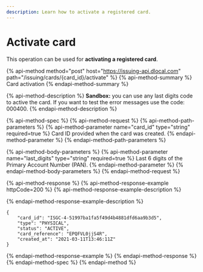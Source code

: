 ```yaml
---
description: Learn how to activate a registered card.
---
```


# Activate card

This operation can be used for **activating a registered card**.

{% api-method method="post" host="https://issuing-api.dlocal.com" path="/issuing/cards/{card\_id}/activate" %}
{% api-method-summary %}
Card activation
{% endapi-method-summary %}

{% api-method-description %}
**Sandbox:** you can use any last digits code to active the card. If you want to test the error messages use the code: 000400.
{% endapi-method-description %}

{% api-method-spec %}
{% api-method-request %}
{% api-method-path-parameters %}
{% api-method-parameter name="card\_id" type="string" required=true %}
Card ID provided when the card was created.
{% endapi-method-parameter %}
{% endapi-method-path-parameters %}

{% api-method-body-parameters %}
{% api-method-parameter name="last\_digits" type="string" required=true %}
Last 6 digits of the Primary Account Number \(PAN\).
{% endapi-method-parameter %}
{% endapi-method-body-parameters %}
{% endapi-method-request %}

{% api-method-response %}
{% api-method-response-example httpCode=200 %}
{% api-method-response-example-description %}

{% endapi-method-response-example-description %}

```
{
    "card_id": "ISGC-4-51997ba1fa5f49d4b4881dfd6aa9b3d5",
    "type": "PHYSICAL",
    "status": "ACTIVE",
    "card_reference": "EPQFVL0jjS4R",
    "created_at": "2021-03-11T13:46:11Z"
}
```
{% endapi-method-response-example %}
{% endapi-method-response %}
{% endapi-method-spec %}
{% endapi-method %}

